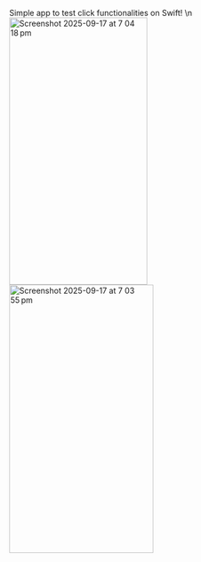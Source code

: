 Simple app to test click functionalities on Swift!
\n
<img width="248" height="480" alt="Screenshot 2025-09-17 at 7 04 18 pm" src="https://github.com/user-attachments/assets/8685d970-c498-4e9f-bd50-53dc0f2e0a05" />
<img width="259" height="482" alt="Screenshot 2025-09-17 at 7 03 55 pm" src="https://github.com/user-attachments/assets/c4d26e39-f350-4a44-879f-9ccd1ee05ae5" />

